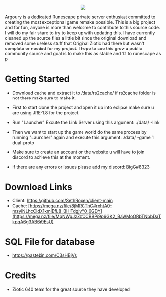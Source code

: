 <p align="center">
   <img src="https://i.imgur.com/mU3ygty.png">
</p>
Argoury is a dedicated Runescape private server enthusiast committed to creating the most exceptional game remake possible. This is a big project and for fun, anyone is more than welcome to contribute to this source code. I will do my fair share to try to keep up with updating this. I have currently cleaned up the source files a little bit since the original download and removed some useless stuff that Original Ziotic had there but wasn't complete or needed for my project. I hope to see this grow a public community source and goal is to make this as stable and 1:1 to runescape as p

# Getting Started
* Download cache and extract it to /data/rs2cache/ if rs2cache folder is not there make sure to make it.
* First to start clone the project and open it up into eclipse make sure u are using JRE-1.8 for the project.
* Run "Launcher" Excute the Link Server using this argument: ./data/ -link
* Then we want to start up the game world do the same process by running "Launcher" again and execute this argument: ./data/ -game 1 dual-proto
* Make sure to create an account on the website u will have to join discord to achieve this at the moment.

* If there are any errors or issues please add my discord: BigG#8323

# Download Links
* Client: https://github.com/SethRogen/client-main
* Cache: [https://mega.nz/file/8jMRCThC#rxhtA0-mzylNLhcCIdX1kmIEfL8_BHiTdgjvY0_6GDY](https://mega.nz/file/MqNWgJzZ#CCBBPi9p6GK2_BaWMoORbTNbbDaTkpqA6g3AB6r9EsU)

# SQL File for database
- https://pastebin.com/C3sHBjVs

# Credits
 * Ziotic 640 team for the great source they have developed
